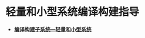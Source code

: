 # 轻量和小型系统编译构建指导<a name="ZH-CN_TOPIC_0000001111039528"></a>

-   **[编译构建子系统—轻量和小型系统](subsys-build-mini-lite.md)**  


